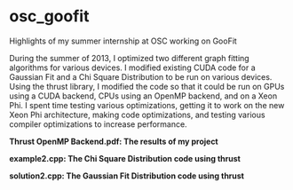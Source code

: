 # osc_goofit
Highlights of my summer internship at OSC working on GooFit

During the summer of 2013, I optimized two different graph fitting algorithms for various devices. I modified existing CUDA code for a Gaussian Fit and a Chi Square Distribution to be run on various devices. Using the thrust library, I modified the code so that it could be run on GPUs using a CUDA backend, CPUs using an OpenMP backend, and on a Xeon Phi. I spent time testing various optimizations, getting it to work on the new Xeon Phi architecture, making code optimizations, and testing various compiler optimizations to increase performance.

<b>Thrust OpenMP Backend.pdf<b>: The results of my project

<b>example2.cpp</b>: The Chi Square Distribution code using thrust

<b>solution2.cpp</b>: The Gaussian Fit Distribution code using thrust
